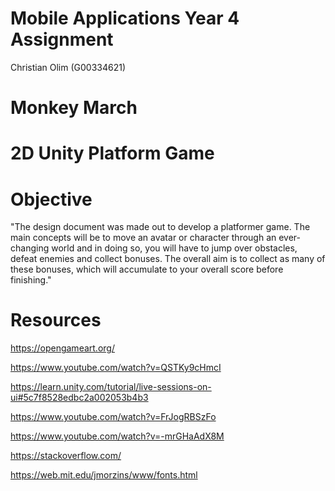 # Mobile Applications Year 4 Assignment

Christian Olim (G00334621)

# Monkey March

# 2D Unity Platform Game


# Objective

"The design document was made out to develop a platformer game. The main
concepts will be to move an avatar or character through an ever-changing
world and in doing so, you will have to jump over obstacles, defeat enemies
and collect bonuses. The overall aim is to collect as many of these bonuses,
which will accumulate to your overall score before finishing."

# Resources

https://opengameart.org/

https://www.youtube.com/watch?v=QSTKy9cHmcI

https://learn.unity.com/tutorial/live-sessions-on-ui#5c7f8528edbc2a002053b4b3

https://www.youtube.com/watch?v=FrJogRBSzFo

https://www.youtube.com/watch?v=-mrGHaAdX8M

https://stackoverflow.com/

https://web.mit.edu/jmorzins/www/fonts.html

